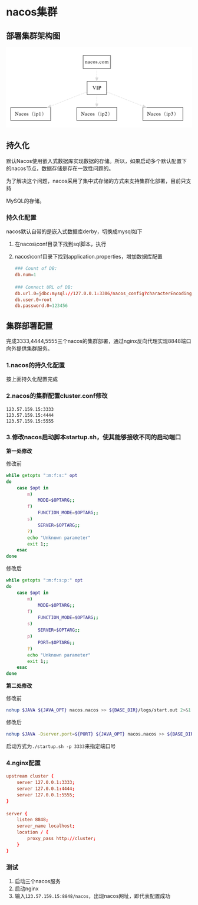 # nacos集群

## 部署集群架构图

![deployDnsVipMode.jpg](./img/1561258986171-4ddec33c-a632-4ec3-bfff-7ef4ffc33fb9.jpeg)



## 持久化

默认Nacos使用嵌入式数据库实现数据的存储。所以，如果启动多个默认配置下的nacos节点，数据存储是存在一致性问题的。

为了解决这个问题，nacos采用了集中式存储的方式来支持集群化部署，目前只支持

MySQL的存储。



### 持久化配置

nacos默认自带的是嵌入式数据库derby，切换成mysql如下

1. 在nacos\conf目录下找到sql脚本，执行

2. nacos\conf目录下找到application.properties，增加数据库配置

   ```cnf
   ### Count of DB:
   db.num=1
   
   ### Connect URL of DB:
   db.url.0=jdbc:mysql://127.0.0.1:3306/nacos_config?characterEncoding=utf8&connectTimeout=1000&socketTimeout=3000&autoReconnect=true&useUnicode=true&useSSL=false&serverTimezone=UTC
   db.user.0=root
   db.password.0=123456
   ```




## 集群部署配置

完成3333,4444,5555三个nacos的集群部署，通过nginx反向代理实现8848端口向外提供集群服务。



### 1.nacos的持久化配置

按上面持久化配置完成



### 2.nacos的集群配置cluster.conf修改

```cnd
123.57.159.15:3333
123.57.159.15:4444
123.57.159.15:5555
```



### 3.修改nacos启动脚本startup.sh，使其能够接收不同的启动端口

**第一处修改**

修改前

```sh
while getopts ":m:f:s:" opt
do
    case $opt in
        m)
            MODE=$OPTARG;;
        f)
            FUNCTION_MODE=$OPTARG;;
        s)
            SERVER=$OPTARG;;
        ?)
        echo "Unknown parameter"
        exit 1;;
    esac
done
```

修改后

```sh
while getopts ":m:f:s:p:" opt
do
    case $opt in
        m)
            MODE=$OPTARG;;
        f)
            FUNCTION_MODE=$OPTARG;;
        s)
            SERVER=$OPTARG;;
		p)
			PORT=$OPTARG;;
        ?)
        echo "Unknown parameter"
        exit 1;;
    esac
done
```



**第二处修改**

修改前

```sh
nohup $JAVA ${JAVA_OPT} nacos.nacos >> ${BASE_DIR}/logs/start.out 2>&1 &
```

修改后

```sh
nohup $JAVA -Dserver.port=${PORT} ${JAVA_OPT} nacos.nacos >> ${BASE_DIR}/logs/start.out 2>&1 &
```



启动方式为`./startup.sh -p 3333`来指定端口号



### 4.nginx配置

```conf
upstream cluster {
	server 127.0.0.1:3333;
	server 127.0.0.1:4444;
	server 127.0.0.1:5555;
}

server {
	listen 8848;
	server_name localhost;
	location / {
		proxy_pass http://cluster;
	}
}

```



### 测试

1. 启动三个nacos服务
2. 启动nginx
3. 输入`123.57.159.15:8848/nacos`，出现nacos网址，即代表配置成功